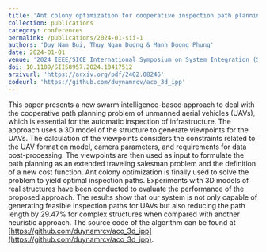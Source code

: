 ```yaml
---
title: 'Ant colony optimization for cooperative inspection path planning using multiple unmanned aerial vehicles'
collection: publications
category: conferences
permalink: /publications/2024-01-sii-1
authors: 'Duy Nam Bui, Thuy Ngan Duong & Manh Duong Phung'
date: 2024-01-01
venue: '2024 IEEE/SICE International Symposium on System Integration (SII)'
doi: 10.1109/SII58957.2024.10417512
arxivurl: 'https://arxiv.org/pdf/2402.08246'
codeurl: 'https://github.com/duynamrcv/aco_3d_ipp'
---
```


This paper presents a new swarm intelligence-based approach to deal with the cooperative path planning problem of unmanned aerial vehicles (UAVs), which is essential for the automatic inspection of infrastructure. The approach uses a 3D model of the structure to generate viewpoints for the UAVs. The calculation of the viewpoints considers the constraints related to the UAV formation model, camera parameters, and requirements for data post-processing. The viewpoints are then used as input to formulate the path planning as an extended traveling salesman problem and the definition of a new cost function. Ant colony optimization is finally used to solve the problem to yield optimal inspection paths. Experiments with 3D models of real structures have been conducted to evaluate the performance of the proposed approach. The results show that our system is not only capable of generating feasible inspection paths for UAVs but also reducing the path length by 29.47% for complex structures when compared with another heuristic approach. The source code of the algorithm can be found at [https://github.com/duynamrcv/aco_3d_ipp](https://github.com/duynamrcv/aco_3d_ipp).
